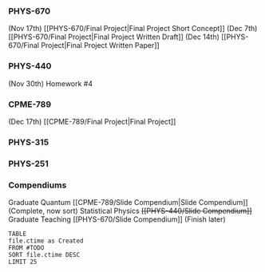 ### PHYS-670
(Nov 17th) [[PHYS-670/Final Project|Final Project Short Concept]]
(Dec 7th) [[PHYS-670/Final Project|Final Project Written Draft]]
(Dec 14th) [[PHYS-670/Final Project|Final Project Written Paper]]
### PHYS-440
(Nov 30th) Homework #4
### CPME-789
(Dec 17th) [[CPME-789/Final Project|Final Project]]
### PHYS-315
### PHYS-251


### Compendiums
Graduate Quantum [[CPME-789/Slide Compendium|Slide Compendium]] (Complete, now sort)
Statistical Physics ~~[[PHYS-440/Slide Compendium]]~~
Graduate Teaching [[PHYS-670/Slide Compendium]] (Finish later)





```dataview
TABLE
file.ctime as Created
FROM #TODO
SORT file.ctime DESC
LIMIT 25
```
